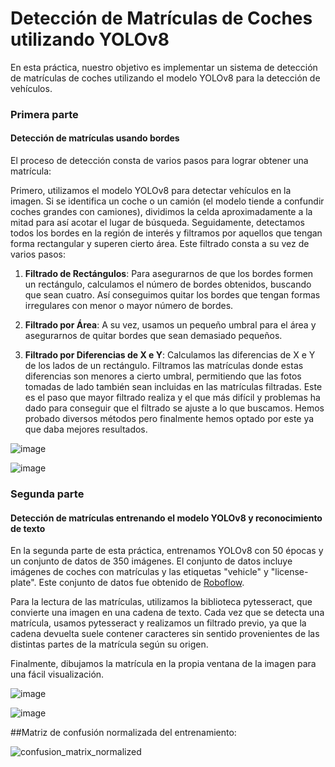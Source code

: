 # Detección de Matrículas de Coches utilizando YOLOv8

En esta práctica, nuestro objetivo es implementar un sistema de detección de matrículas de coches utilizando el modelo YOLOv8 para la detección de vehículos.

### Primera parte ###
#### Detección de matrículas usando bordes ####
El proceso de detección consta de varios pasos para lograr obtener una matrícula:

Primero, utilizamos el modelo YOLOv8 para detectar vehículos en la imagen. Si se identifica un coche o un camión (el modelo tiende a confundir coches grandes con camiones), dividimos la celda aproximadamente a la mitad para así acotar el lugar de búsqueda. Seguidamente, detectamos todos los bordes en la región de interés y filtramos por aquellos que tengan forma rectangular y superen cierto área. Este filtrado consta a su vez de varios pasos:

1. **Filtrado de Rectángulos**: Para asegurarnos de que los bordes formen un rectángulo, calculamos el número de bordes obtenidos, buscando que sean cuatro. Así conseguimos quitar los bordes que tengan formas irregulares con menor o mayor número de bordes.

2. **Filtrado por Área**: A su vez, usamos un pequeño umbral para el área y asegurarnos de quitar bordes que sean demasiado pequeños.

5. **Filtrado por Diferencias de X e Y**: Calculamos las diferencias de X e Y de los lados de un rectángulo. Filtramos las matrículas donde estas diferencias son menores a cierto umbral, permitiendo que las fotos tomadas de lado también sean incluidas en las matrículas filtradas. Este es el paso que mayor filtrado realiza y el que más difícil y problemas ha dado para conseguir que el filtrado se ajuste a lo que buscamos. Hemos probado diversos métodos pero finalmente hemos optado por este ya que daba mejores resultados.

![image](https://github.com/Kronn0/VC_P5/assets/92724148/71e1f7d8-c2cd-4ff2-9d01-372ec5638cd2)

![image](https://github.com/Kronn0/VC_P5/assets/92724148/d065d2ef-fa30-446b-90c2-e241d925f5b1)



### Segunda parte ###
#### Detección de matrículas entrenando el modelo YOLOv8 y reconocimiento de texto ####

En la segunda parte de esta práctica, entrenamos YOLOv8 con 50 épocas y un conjunto de datos de 350 imágenes. El conjunto de datos incluye imágenes de coches con matrículas y las etiquetas "vehicle" y "license-plate". Este conjunto de datos fue obtenido de [Roboflow](https://public.roboflow.com/object-detection/license-plates-us-eu/3/download/yolov8).

Para la lectura de las matrículas, utilizamos la biblioteca pytesseract, que convierte una imagen en una cadena de texto. Cada vez que se detecta una matrícula, usamos pytesseract y realizamos un filtrado previo, ya que la cadena devuelta suele contener caracteres sin sentido provenientes de las distintas partes de la matrícula según su origen.

Finalmente, dibujamos la matrícula en la propia ventana de la imagen para una fácil visualización.

![image](https://github.com/Kronn0/VC_P5/assets/92724148/f4aa4ab9-edcb-42c0-8501-831ace5628f4)

![image](https://github.com/Kronn0/VC_P5/assets/92724148/2377cb78-8b7f-4b7d-b91a-d4c98f7d1d94)

##Matriz de confusión normalizada del entrenamiento:


![confusion_matrix_normalized](https://github.com/Kronn0/VC_P5/assets/92724148/b9dfd69a-94b2-46d1-b3ae-5984beb7f471)



